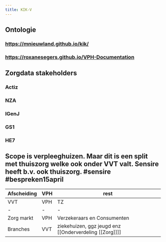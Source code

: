 ```yaml
---
title: KIK-V
---
```


## Ontologie
### https://mnieuwland.github.io/kik/
### https://roxanesegers.github.io/VPH-Documentation
## Zorgdata stakeholders
### Actiz
### NZA
### IGenJ
### GS1
### HE7
## Scope is verpleeghuizen. Maar dit is een split met thuiszorg welke ook onder VVT valt. Sensire heeft b.v. ook thuiszorg. #sensire #bespreken15april
|Afscheiding|VPH|rest|
|-|-|-|
|VVT|VPH|TZ|
|-|-|-|
|Zorg markt|VPH|Verzekeraars en Consumenten|
|Branches|VVT|ziekehuizen, ggz jeugd enz [[Onderverdeling [[Zorg]]]] |
